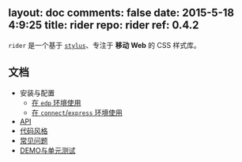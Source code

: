layout: doc
comments: false
date: 2015-5-18 4:9:25
title: rider
repo: rider
ref: 0.4.2
---

`rider` 是一个基于 [`stylus`](https://github.com/LearnBoost/stylus)、专注于 **移动 Web** 的 CSS 样式库。

文档
---

+ 安装与配置
    + [在 `edp` 环境使用](https://github.com/ecomfe/edp-provider-rider)
    + [在 `connect`/`express` 环境使用](./doc/connect.html)
+ [API](./doc/api.html)
+ [代码风格](./doc/code-style.html)
+ [常见问题](./doc/faq.html)
+ [DEMO与单元测试](./doc/demo-and-ut.html)